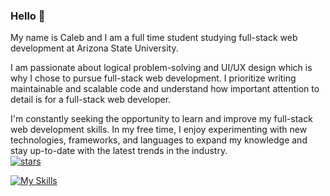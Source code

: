 ### Hello 👋<br>

My name is Caleb and I am a full time student studying full-stack web development at Arizona State University. <br>

I am passionate about logical problem-solving and UI/UX design which is why I chose to pursue full-stack web development. I prioritize writing maintainable and scalable code and understand how important attention to detail is for a full-stack web developer. <br>

I'm constantly seeking the opportunity to learn and improve my full-stack web development skills. In my free time, I enjoy experimenting with new technologies, frameworks, and languages to expand my knowledge and stay up-to-date with the latest trends in the industry. <br>
[![stars](https://custom-icon-badges.demolab.com/github/stars/caleblopez96/custom-icon-badges?logo=star)](https://github.com/caleblopez96/JavaScript101)


[![My Skills](https://skillicons.dev/icons?i=html,css,js,nodejs,mysql)](https://skillsicons.dev)
